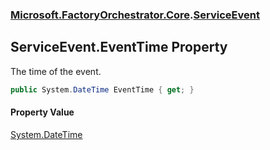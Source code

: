 ### [Microsoft.FactoryOrchestrator.Core](Microsoft_FactoryOrchestrator_Core.md 'Microsoft.FactoryOrchestrator.Core').[ServiceEvent](Microsoft_FactoryOrchestrator_Core_ServiceEvent.md 'Microsoft.FactoryOrchestrator.Core.ServiceEvent')
## ServiceEvent.EventTime Property
The time of the event.  
```csharp
public System.DateTime EventTime { get; }
```
#### Property Value
[System.DateTime](https://docs.microsoft.com/en-us/dotnet/api/System.DateTime 'System.DateTime')
